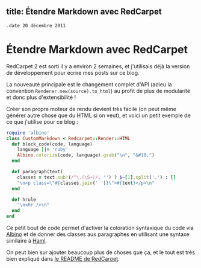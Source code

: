 title: Étendre Markdown avec RedCarpet
---

``` #haml
.date 20 décembre 2011
```

Étendre Markdown avec RedCarpet
===============================

RedCarpet 2 est sorti il y a environ 2 semaines, et j'utilisais déjà la version
de développement pour écrire mes posts sur ce blog.

La nouveauté principale est le changement complet d'API (adieu la convention
`Renderer.new(source).to_html`) au profit de plus de modularité et donc plus
d'extensibilité !

Créer son propre moteur de rendu devient très facile (on peut même générer autre
chose que du HTML si on veut), et voici un petit exemple de ce que j'utilise
pour ce blog :

```ruby
require 'albino'
class CustomMarkdown < Redcarpet::Render::HTML
  def block_code(code, language)
    language ||= 'ruby'
    Albino.colorize(code, language).gsub("\n", "&#10;")
  end

  def paragraph(text)
    classes = text.sub!(/^\.(\S+)/, '') ? $~[1].split('.') : []
    "\n<p class=\"#{classes.join(' ')}\">#{text}</p>\n"
  end

  def hrule
    "\n<hr />\n"
  end
end
```

Ce petit bout de code permet d'activer la coloration syntaxique du code via
[Albino][albino] et de donner des classes aux paragraphes en utilisant une
syntaxe similaire à [Haml][haml].

On peut bien sur ajouter beaucoup plus de choses que ça, et le tout est très
bien expliqué dans [le README de RedCarpet][readme].

[albino]: https://github.com/github/albino
[haml]: https://github.com/github/albino
[readme]: https://github.com/tanoku/redcarpet/blob/master/README.markdown

